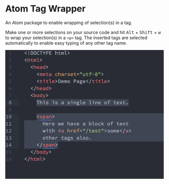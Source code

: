 # Atom Tag Wrapper

An Atom package to enable wrapping of selection(s) in a tag.

Make one or more selections on your source code and hit <kbd>Alt</kbd> + <kbd>Shift</kbd> + <kbd>w</kbd> to wrap your selection(s) in a `<p>` tag. The inserted tags are selected automatically to enable easy typing of any other tag name.

![Atom Tag Wrapper](atom-tag-wrapper.gif)
